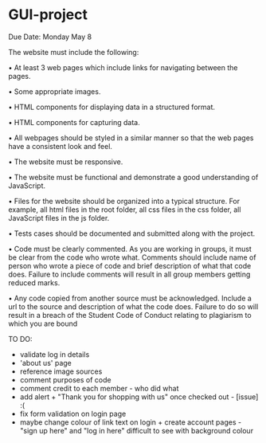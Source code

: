 # GUI-project

Due Date: Monday May 8

The website must include the following:

•	At least 3 web pages which include links for navigating between the pages.

•	Some appropriate images.

•	HTML components for displaying data in a structured format. 

•	HTML components for capturing data.

•	All webpages should be styled in a similar manner so that the web pages have a consistent look and feel.

•	The website must be responsive.

•	The website must be functional and demonstrate a good understanding of JavaScript.

•	Files for the website should be organized into a typical structure. For example, all html files in the root folder, all css files in the css folder, all JavaScript files in the js folder.

•	Tests cases should be documented and submitted along with the project.

•	Code must be clearly commented. As you are working in groups, it must be clear from the code who wrote what. Comments should include name of person who wrote a piece of code and brief description of what that code does. Failure to include comments will result in all group members getting reduced marks.

•	Any code copied from another source must be acknowledged. Include a url to the source and description of what the code does. Failure to do so will result in a breach of the Student Code of Conduct relating to plagiarism to which you are bound 


TO DO: 
 - validate log in details
 - 'about us' page
 - reference image sources
 - comment purposes of code
 - comment credit to each member - who did what 
 - add alert + "Thank you for shopping with us" once checked out - [issue] :(
 - fix form validation on login page
 - maybe change colour of link text on login + create account pages - "sign up here" and "log in here" difficult to see with background colour
 
